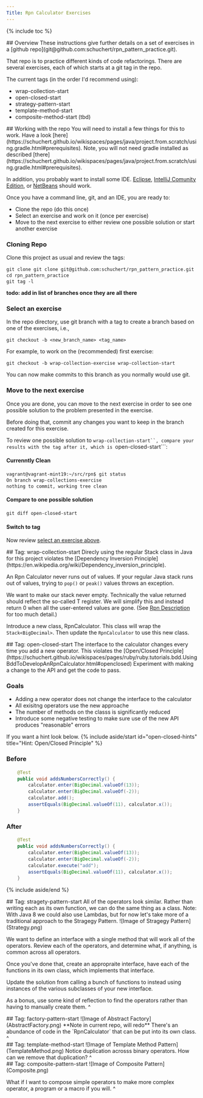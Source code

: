 ```yaml
---
Title: Rpn Calculator Exercises
---
```

{% include toc %}

<section>
## Overview
These instructions give further details on a set of exercises in a [github repo](git@github.com:schuchert/rpn_pattern_practice.git).

That repo is to practice different kinds of code refactorings. There are several exercises, each of which starts at a git tag in the repo.

The current tags (in the order I'd recommend using):
* wrap-collection-start
* open-closed-start
* strategy-pattern-start
* template-method-start
* composite-method-start (tbd)

</section>

<section>
## Working with the repo
You will need to install a few things for this to work. Have a look [here](https://schuchert.github.io/wikispaces/pages/java/project.from.scratch/using.gradle.html#prerequisites).
Note, you will not need gradle installed as described [there](https://schuchert.github.io/wikispaces/pages/java/project.from.scratch/using.gradle.html#prerequisites).

In addition, you probably want to install some IDE. [Eclipse](https://www.eclipse.org/downloads/),
[IntelliJ Comunity Edition](https://www.jetbrains.com/idea/download/), or [NetBeans](https://netbeans.org/downloads/) should work.

Once you have a command line, git, and an IDE, you are ready to:
* Clone the repo (do this once)
* Select an exercise and work on it (once per exercise)
* Move to the next exercise to either review one possible solution or start another exercise

### Cloning Repo

Clone this project as usual and review the tags:
```terminal
git clone git clone git@github.com:schuchert/rpn_pattern_practice.git
cd rpn_pattern_practice
git tag -l
```

**todo: add in list of branches once they are all there**

### Select an exercise

In the repo directory, use git branch with a tag to create a branch based on one of the exercises, i.e.,
```terminal
git checkout -b <new_branch_name> <tag_name>
```

For example, to work on the (recommended) first exercise:
```termainl
git checkout -b wrap-collection-exercise wrap-collection-start
```

You can now make commits to this branch as you normally would use git.

### Move to the next exercise

Once you are done, you can move to the next exercise in order to see one possible solution to the problem
presented in the exercise.

Before doing that, commit any changes you want to keep in the branch created for this exercise.

To review one possible solution to ```wrap-collection-start``, compare your results with the tag after it, which is ```open-closed-start```:
#### Currenntly Clean
```terminal
vagrant@vagrant-mint19:~/src/rpn$ git status
On branch wrap-collections-exercise
nothing to commit, working tree clean
```

#### Compare to one possible solution
```
git diff open-closed-start
```
#### Switch to tag
Now review [select an exercise above](#select-an-exercise).

</section>

<section>
## Tag: wrap-collection-start
Direcly using the regular Stack class in Java for this project violates the
[Dependency Inversion Principle](https://en.wikipedia.org/wiki/Dependency_inversion_principle).

An Rpn Calculator never runs out of values. If your regular Java stack runs out of values,
trying to `pop()` or `peak()` values throws an exception.

We want to make our stack never empty. Technically the value returned should reflect the so-called
T register. We will simplify this and instead return 0 when all the user-entered values are gone.
(See [Rpn Description](https://schuchert.github.io/wikispaces/pages/Rpn_Calculator_High_Level_Description.html) for too much detail.)

Introduce a new class, RpnCalculator. This class will wrap the ```Stack<BigDecimal>```. Then update
the ```RpnCalculator``` to use this new class.

</section>

<section>
## Tag: open-closed-start
The interface to the calculator changes every time you add a new operator.
This violates the [Open/Closed Principle](https://schuchert.github.io/wikispaces/pages/ruby/ruby.tutorials.bdd.UsingBddToDevelopAnRpnCalculator.html#openclosed)
Experiment with making a change to the API and get the code to pass.

### Goals
* Adding a new operator does not change the interface to the calculator
* All exisitng operators use the new approache
* The number of methods on the classs is significantly reduced
* Introduce some negative testing to make sure use of the new API produces "reasonable" errors


If you want a hint look below.
{% include aside/start id="open-closed-hints" title="Hint: Open/Closed Principle" %}
### Before
```java
    @Test
    public void addsNumbersCorrectly() {
        calculator.enter(BigDecimal.valueOf(13));
        calculator.enter(BigDecimal.valueOf(-2));
        calculator.add();
        assertEquals(BigDecimal.valueOf(11), calculator.x());
    }
```

### After
```java
    @Test
    public void addsNumbersCorrectly() {
        calculator.enter(BigDecimal.valueOf(13));
        calculator.enter(BigDecimal.valueOf(-2));
        calculator.execute("add");
        assertEquals(BigDecimal.valueOf(11), calculator.x());
    }
```

{% include aside/end %}

</section>

<section>
## Tag: stragety-pattern-start
All of the operators look similar. Rather than writing each as its own function, we can
do the same thing as a class. Note: With Java 8 we could also use Lambdas, but for now
let's take more of a traditional approach to the Stragegy Pattern.
![Image of Stragegy Pattern](Strategy.png)

We want to define an interface with a single method that will work all of the operators.
Review each of the operators, and determine what, if anything, is common across all
operators.

Once you've done that, create an appropraite interface, have each of the functions in
its own class, which implements that interface.

Update the solution from calling a bunch of functions to instead using instances of
the various subclasses of your new interface.

As a bonus, use some kind of reflection to find the operators rather than having to
manually create them.
^
</section>

<section>
## Tag: factory-pattern-start
![Image of Abstract Factory](AbstractFactory.png)
**Note in current repo, will redo**
There's an abundance of code in the `RpnCalculator` that can be put into its own class.
^
</section>

<section>
## Tag: template-method-start
![Image of Template Method Pattern](TemplateMethod.png)
Notice duplication acrosss binary operators. How can we remove that duplication?
^
</section>

<section>
## Tag: composite-pattern-start
![Image of Composite Pattern](Composite.png)

What if I want to compose simple operators to make more complex operator, a program
or a macro if you will.
^
</section>
